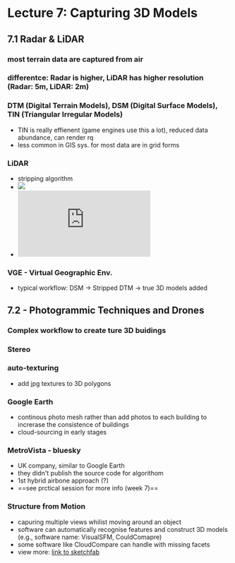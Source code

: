 # Lecture 7: Capturing 3D Models

## 7.1 Radar & LiDAR

### most terrain data are captured from air

### differentce: Radar is higher, LiDAR has higher resolution (Radar: 5m, LiDAR: 2m)

### DTM (Digital Terrain Models), DSM (Digital Surface Models), TIN (Triangular Irregular Models)

- TIN is really effienent (game engines use this a lot), reduced data abundance, can render rq
- less common in GIS sys. for most data are in grid forms

### LiDAR

- stripping algorithm
- ![](https://www.theotop.ro/custom_images/pagini/servicii/img_4_foto_dtm_vs_dsm.jpg)
- ![](https://isprs-annals.copernicus.org/articles/II-3-W4/157/2015/isprsannals-II-3-W4-157-2015.html)

### VGE - Virtual Geographic Env.
- typical workflow: DSM -> Stripped DTM -> true 3D models added
  

## 7.2 - Photogrammic Techniques and Drones

### Complex workflow to create ture 3D buidings

### Stereo

### auto-texturing

- add jpg textures to 3D polygons

### Google Earth

- continous photo mesh rather than add photos to each building to increrase the consistence of buildings
- cloud-sourcing in early stages
  
### MetroVista - bluesky
- UK company, similar to Google Earth
- they didn't publish the source code for algorithom
- 1st hybrid airbone approach (?)
- ==see prctical session for more info (week 7)==
  
### Structure from Motion
- capuring multiple views whilist moving around an object
- software can automatically recognise features and construct 3D models (e.g., software name: VisualSFM, CouldComapre)
- some software like CloudCompare can handle with missing facets
- view more: [link to sketchfab](https://sketchfab.com/)
